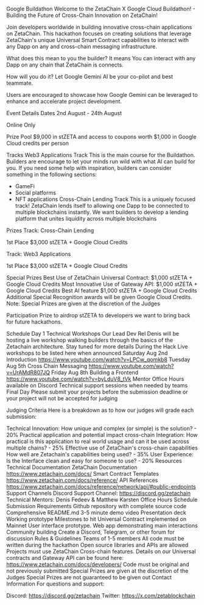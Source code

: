 Google Buildathon
Welcome to the ZetaChain X Google Cloud Buildathon! - Building the Future of Cross-Chain Innovation on ZetaChain!

Join developers worldwide in building innovative cross-chain applications on ZetaChain. This hackathon focuses on creating solutions that leverage ZetaChain's unique Universal Smart Contract capabilities to interact with any Dapp on any and cross-chain messaging infrastructure.

What does this mean to you the builder? It means You can interact with any Dapp on any chain that ZetaChain is connects.

How will you do it? Let Google Gemini AI be your co-pilot and best teammate.

Users are encouraged to showcase how Google Gemini can be leveraged to enhance and accelerate project development.

Event Details
Dates
2nd August - 24th August

Online Only

Prize Pool
$9,000 in stZETA and access to coupons worth $1,000 in Google Cloud credits per person

Tracks
Web3 Applications Track
This is the main course for the Buildathon. Builders are encourage to let your minds run wild with what AI can build for you. If you need some help with inspiration, builders can consider something in the following sections:

- GameFi
- Social platforms
- NFT applications
  Cross-Chain Lending Track
  This is a uniquely focused track! ZetaChain lends itself to allowing one Dapp to be connected to multiple blockchains instantly. We want builders to develop a lending platform that unites liquidity across multiple blockchains

Prizes
Track: Cross-Chain Lending

1st Place $3,000 stZETA + Google Cloud Credits

Track: Web3 Applications

1st Place $3,000 stZETA + Google Cloud Credits

Special Prizes
Best Use of ZetaChain Universal Contract: $1,000 stZETA + Google Cloud Credits
Most Innovative Use of Gateway API: $1,000 stZETA + Google Cloud Credits
Best AI feature $1,000 stZETA + Google Cloud Credits
Additional Special Recognition awards will be given Google Cloud Credits.
Note: Special Prizes are given at the discretion of the Judges

Participation Prize to airdrop stZETA to developers we want to bring back for future hackathons.

Schedule
Day 1
Technical Workshops
Our Lead Dev Rel Denis will be hosting a live workshop walking builders through the basics of the Zetachain architecture. Stay tuned for more details
During the Hack
Live workshops to be listed here when announced
Saturday Aug 2nd Introduction https://www.youtube.com/watch?v=LPCw_qomkb8
Tuesday Aug 5th Cross Chain Messaging https://www.youtube.com/watch?v=UrAMdR807JQ
Friday Aug 8th Building a Frontend https://www.youtube.com/watch?v=byLduV8_tVk
Mentor Office Hours available on Discord
Technical support sessions when needed by teams
Final Day
Please submit your projects before the submission deadline or your project will not be accepted for judging

Judging Criteria
Here is a breakdown as to how our judges will grade each submission:

Technical Innovation: How unique and complex (or simple) is the solution? - 20%
Practical application and potential impact cross-chain Integration: How practical is this application to real world usage and can it be used across multiple chains? - 25%
Effective use of ZetaChain's cross-chain capabilities How well are Zetachain's capabilities being used? - 35%
User Experience: Is the Interface clean and easy for someone to use? - 20%
Resources
Technical Documentation
ZetaChain Documentation https://www.zetachain.com/docs/
Smart Contract Templates https://www.zetachain.com/docs/reference/
API References https://www.zetachain.com/docs/reference/network/api/#public-endpoints
Support Channels
Discord Support Channel: https://discord.gg/zetachain
Technical Mentors: Denis Fedeev & Matthew Karsten
Office Hours Schedule
Submission Requirements
Github repository with complete source code
Comprehensive README.md
3-5 minute demo video
Presentation deck
Working prototype
Milestones to hit
Universal Contract implemented on Mainnet
User interface prototype.
Web app demonstrating main interactions
Community building
Create a Discord, Telegram, or other forum for discussion
Rules & Guidelines
Teams of 1-5 members
All code must be written during the hackathon
Open source libraries and APIs are allowed
Projects must use ZetaChain Cross-chain features. Details on our Universal contracts and Gateway API can be found here: https://www.zetachain.com/docs/developers/
Code must be original and not previously submitted
Special Prizes are given at the discretion of the Judges Special Prizes are not guaranteed to be given out
Contact Information
For questions and support:

Discord: https://discord.gg/zetachain
Twitter: https://x.com/zetablockchain
